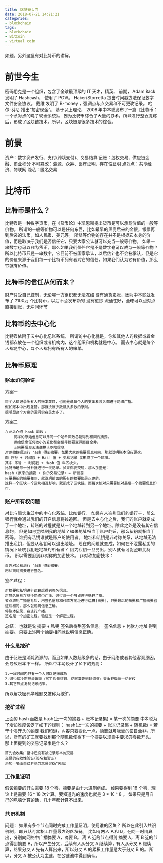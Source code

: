 ```yaml
---
title: 区块链入门
date: 2018-07-21 14:21:21
categories:
- blockchain
tags:
- blockchain
- BitCoin
- virtual coin
---
```

如题，另外这里有对比特币的讲解。
<!-- more -->
# 前世今生
密码朋克是一个组织，包含了全球最顶级的 IT 天才，精英。
前期， Adam Back 发明了 Hashcash， 使用了 POW。
Haber/Stornetta 提出时间戳方法保证数字文件安全协议。
戴维 发明了 B-money ，强调点与点交易和不可更改记录。
哈尔-芬尼 推出“加密现金”。
基于以上理论， 2008 年中本聪发布了一篇《比特币：一个点对点的电子现金系统》。
因为比特币综合了大量的技术，所以进行整合提炼后，形成了区块链技术。所以，区块链是很多技术的综合。
# 前景
资产：数字资产发行、支付(跨境支付)、交易结算
记账：股权交易、供应链金融、商业积分
不可篡改：溯源、众筹、医疗证明、存在性证明
点对点：共享经济、物联网
隐私：匿名交易
# 比特币
## 比特币是什么？
比特币是一种数字货币，在《货币论》中凯恩斯提出货币是可以承载价值的一般等价物。
所谓的一般等价物可以是任何东西，比如最早的贝壳后来的金银，银票再到后来的法币，如人民币、美元等。
所以等价物的存在并不是根据它本身的价值，而是取决于我们是否信任它，只要大家公认就可以充当一般等价物。
如果一串数字也可以作为货币，那么如果我们信任它是不是数字也可以成为一般等价物？
所以比特币只是一串数字，它目前不被国家承认，以后估计也不会被承认，但是它的价值来源于我们每一个比特币拥有者对它的信任，如果我们认为它有价值，那么它就有价值。
## 比特币的信任从何而来？
财产只受自己控制，无论哪一方组织都无法冻结
没有通货膨胀，因为中本聪就发布了 2100万 个比特币，以后不会发布新的
没有假钞
流通性好，全球可以点对点直接到账，无中间环节
## 比特币的去中心化
比特币依附于去中心化记账系统。
所谓的中心化就是，你和其他人的数据或者金钱都存放在一个组织或者机构内，这个组织和机构就是中心。
而去中心就是每个人都是中心，每个人都拥有所有人的账单。
## 比特币原理
### 账本如何验证
方案一

	每个人都记录所有人的账本数目，也就是说每个人的支出和收入都进行网络广播。
	假如账本中出现差错，那就按照少数服从多数的原则。
	很明显这个方案的漏洞实在是太多了。
	
方案二
	
	在此先介绍 hash 函数：
		同样的原始信息可以用同一个哈希函数总能得到相同的摘要。
		原始信息任何微小的变化都会使得摘要变得面目全非。
		从摘要信息无法逆推出原始信息。
	对原始数据进行 hash 得到摘要。如果大家的摘要信息相同，那就说明账本没有更改。
	而 序号 + 时间戳 + Hash 值 + 交易记录 就形成了一个区块。
	其中 序号 + 时间戳 + Hash 值 叫区块头。
	比特币是每十分钟就进行一次记录。如果你要交易，那么加密是：
	hash (原来的摘要 + 你的交易记录) = 新摘要
	只要最新的摘要相同，就说明前面的所有的摘要都是正确的。
	这样一个区块一个区块相互影响，就形成了区块链。而每次核对只需要核对最后一个摘要信息即可。
	
### 账户所有权问题
对比与现实生活中的中心化系统，比如银行。
如果有人盗刷我们的银行卡，那么银行就会通过我们的开户信息将钱追回。
但是去中心化之后，我们的账户就变成了一个地址，转账的过程就是从一个地址转到另一个地址。除此之外是没有其它信息的。
但是如何登陆到我的地址？如果地址相当于账户的话，那么私钥就相当于密码。
谁拥有私钥谁就是账户的使用者。
地址和私钥是非对称关系，从地址无法推出私钥，但是从私钥可以退出地址。
现在的问题就变成，如何在不泄露私钥的情况下证明我们是地址的所有者？
因为私钥一旦亮出，别人就有可能盗取比特币。
所以需要用到非对称的加密技术。
非对称加密技术：

	首先对交易进行 hash 得到摘要。
	用私钥对摘要进行签名。
	
签名过程：

	对摘要和私钥进行运算后得到签名信息。
	将签名信息在整个网络中广播，通过每一个节点进行循环广播。
	节点收到广播信息后，用签名信息和付款方地址进行运算[摘要]，只要最后的摘要和广播摘要验证后相同，那么就说明信息正确。
	将账本记录，在进行广播。
	签名是一个加密过程，验证是一个解密过程。

总结：	
也就是说 摘要 + 私钥 签名后得到签名信息。
签名信息 + 付款方地址 得到 摘要。
只要上述两个摘要相同就说明信息正确。
### 什么是挖矿
由于记账是消耗资源的，而且如果人数超级多的话，由于网络或者其他客观原因，会导致账本不一样。
所以中本聪设计了如下的规则：

	1.一段时间内只有一个人可以记账成功
	2.通过解决密码学难题（即工作量证明，记账需要消耗资源）竞争获得唯一记账权
	3.其它节点复制记账结果。
	
所以解决密码学难题又被称为挖矿。
### 挖矿过程
上面的 hash 函数是
hash(上一次的摘要 + 账本记录集) = 某一次的摘要
中本聪为了增加难度设定了如下的规则：
hash(上一次的摘要 + 账本记录集 + 随机数) = 若干个零开头的摘要
我们知道，内容只要变化一点，摘要就可能变的面目全非，所以，所有的矿工就要找到那个随机数使得下一个摘要以规则中要求的零数开头。
那上面提到的交易记录集是什么？

	首先会收集广播中还没有被记录账本的交易
	交易的有效性验证(签名和验证)
	添加一笔给自己转账的交易(挖矿奖励)
	
### 工作量证明
假设摘要的开头需要 18 个零，摘要是由十六进制组成。
如果要得到 18 个零，理论上是需要 16 ^ 18 次计算。要知道光的速度也就是 3 * 10 ^ 8 。
如果只是用自己的电脑计算的话，几十年都计算不出来。
### 共识机制
问题：
如果有多个节点同时完成工作量证明，使用谁的区块？
所以在此引入共识机制。
即只认可累积工作量最大的区块链。
比如有两人 A 和 B，在同一时间算出，分别向网络中广播摘要 A，摘要 B。
离 A 近的节点得到 摘要 A，离 B 近的节点得到摘要 B，所以产生分叉，后续有人从分叉 A 继续算，有人从分叉 B 继续算，结果分叉 A 先有人算出来，所以分叉 A 的累积工作量是大于分叉 B 的。
所以，分叉 A 被公认为主链，在公链池中得到确认。
